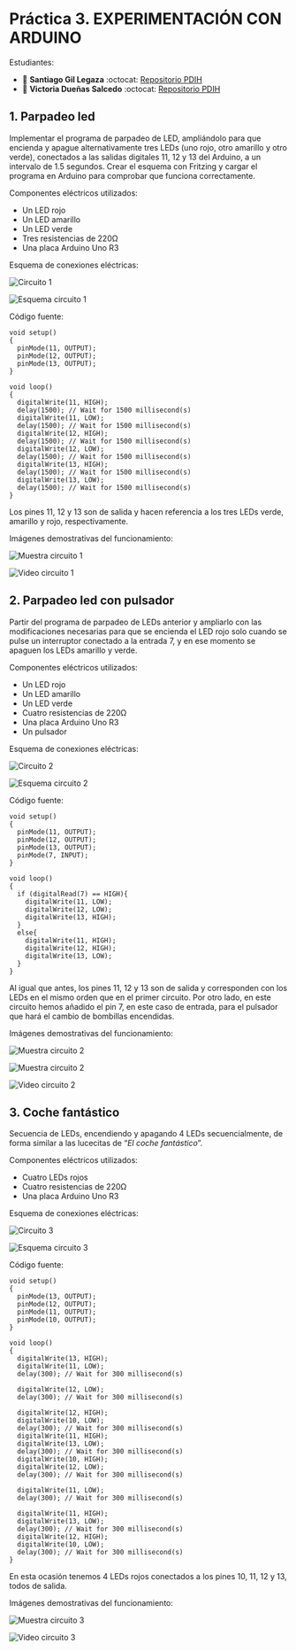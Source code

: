# Práctica 3. EXPERIMENTACIÓN CON ARDUINO

Estudiantes:

- :bust_in_silhouette:  **Santiago Gil Legaza** :octocat: [Repositorio PDIH](https://github.com/Gogilga/PDIH)
- :bust_in_silhouette:  **Victoria Dueñas Salcedo** :octocat: [Repositorio PDIH](https://github.com/vduesal/PDIH)

## 1. Parpadeo led

Implementar el programa de parpadeo de LED, ampliándolo para que encienda y apague alternativamente tres LEDs (uno rojo, otro amarillo y otro verde), conectados a las salidas digitales 11, 12 y 13 del Arduino, a un intervalo de 1.5 segundos. Crear el esquema con Fritzing y cargar el programa en Arduino para comprobar que funciona correctamente.

Componentes eléctricos utilizados: 
- Un LED rojo
- Un LED amarillo
- Un LED verde
- Tres resistencias de 220Ω
- Una placa Arduino Uno R3

Esquema de conexiones eléctricas:

![Circuito 1](img/Circuito1.png)

![Esquema circuito 1](img/EsquemaCircuito1.png)

Código fuente:

```
void setup()
{
  pinMode(11, OUTPUT);
  pinMode(12, OUTPUT);
  pinMode(13, OUTPUT);
}

void loop()
{
  digitalWrite(11, HIGH);
  delay(1500); // Wait for 1500 millisecond(s)
  digitalWrite(11, LOW);
  delay(1500); // Wait for 1500 millisecond(s)
  digitalWrite(12, HIGH);
  delay(1500); // Wait for 1500 millisecond(s)
  digitalWrite(12, LOW);
  delay(1500); // Wait for 1500 millisecond(s)
  digitalWrite(13, HIGH);
  delay(1500); // Wait for 1500 millisecond(s)
  digitalWrite(13, LOW);
  delay(1500); // Wait for 1500 millisecond(s)
}
```

Los pines 11, 12 y 13 son de salida y hacen referencia a los tres LEDs verde, amarillo y rojo, respectivamente.

Imágenes demostrativas del funcionamiento: 

![Muestra circuito 1](img/Muestra1.jpg)

![Video circuito 1](img/Video1.gif)

## 2. Parpadeo led con pulsador

Partir del programa de parpadeo de LEDs anterior y ampliarlo con las modificaciones necesarias para que se encienda el LED rojo solo cuando se pulse un interruptor conectado a la entrada 7, y en ese momento se apaguen los LEDs amarillo y verde.

Componentes eléctricos utilizados: 
- Un LED rojo
- Un LED amarillo
- Un LED verde
- Cuatro resistencias de 220Ω
- Una placa Arduino Uno R3
- Un pulsador

Esquema de conexiones eléctricas:

![Circuito 2](img/Circuito2.png)

![Esquema circuito 2](img/EsquemaCircuito2.png)

Código fuente:

```
void setup()
{
  pinMode(11, OUTPUT);
  pinMode(12, OUTPUT);
  pinMode(13, OUTPUT);
  pinMode(7, INPUT);
}

void loop()
{
  if (digitalRead(7) == HIGH){
    digitalWrite(11, LOW);
    digitalWrite(12, LOW);
    digitalWrite(13, HIGH);
  }
  else{
    digitalWrite(11, HIGH);
    digitalWrite(12, HIGH);
    digitalWrite(13, LOW);
  }
}
```

Al igual que antes, los pines 11, 12 y 13 son de salida y corresponden con los LEDs en el mismo orden que en el primer circuito. Por otro lado, en este circuito hemos añadido el pin 7, en este caso de entrada, para el pulsador que hará el cambio de bombillas encendidas.

Imágenes demostrativas del funcionamiento: 

![Muestra circuito 2](img/Muestra2.1.jpg)

![Muestra circuito 2](img/Muestra2.2.jpg)

![Video circuito 2](img/Video2.gif)

## 3. Coche fantástico

Secuencia de LEDs, encendiendo y apagando 4 LEDs secuencialmente, de forma similar a las lucecitas de “_El coche fantástico_”.

Componentes eléctricos utilizados: 
- Cuatro LEDs rojos
- Cuatro resistencias de 220Ω
- Una placa Arduino Uno R3

Esquema de conexiones eléctricas:

![Circuito 3](img/Circuito3.png)

![Esquema circuito 3](img/EsquemaCircuito3.png)

Código fuente:

```
void setup()
{
  pinMode(13, OUTPUT);
  pinMode(12, OUTPUT);
  pinMode(11, OUTPUT);
  pinMode(10, OUTPUT);
}

void loop()
{
  digitalWrite(13, HIGH);
  digitalWrite(11, LOW);
  delay(300); // Wait for 300 millisecond(s)
  
  digitalWrite(12, LOW);
  delay(300); // Wait for 300 millisecond(s)
  
  digitalWrite(12, HIGH);
  digitalWrite(10, LOW);
  delay(300); // Wait for 300 millisecond(s)
  digitalWrite(11, HIGH);
  digitalWrite(13, LOW);
  delay(300); // Wait for 300 millisecond(s)
  digitalWrite(10, HIGH);
  digitalWrite(12, LOW);
  delay(300); // Wait for 300 millisecond(s)
  
  digitalWrite(11, LOW);
  delay(300); // Wait for 300 millisecond(s)
  
  digitalWrite(11, HIGH);
  digitalWrite(13, LOW);
  delay(300); // Wait for 300 millisecond(s)
  digitalWrite(12, HIGH);
  digitalWrite(10, LOW);
  delay(300); // Wait for 300 millisecond(s)
}
```

En esta ocasión tenemos 4 LEDs rojos conectados a los pines 10, 11, 12 y 13, todos de salida.

Imágenes demostrativas del funcionamiento: 

![Muestra circuito 3](img/Muestra3.jpg)

![Video circuito 3](img/Video3.gif)